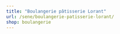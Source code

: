 ```yaml
---
title: "Boulangerie pâtisserie Lorant"
url: /sene/boulangerie-patisserie-lorant/
shop: boulangerie
---
```

